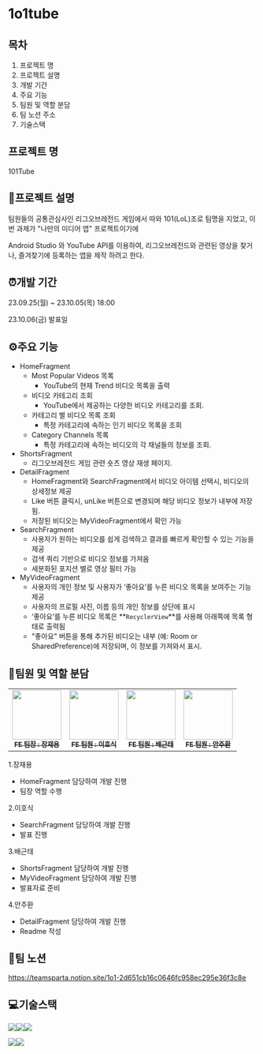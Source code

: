 # 1o1tube
## 목차 
1. 프로젝트 명
2. 프로젝트 설명
3. 개발 기간
4. 주요 기능
5. 팀원 및 역할 분담
6. 팀 노션 주소
7. 기술스택

## 프로젝트 명
101Tube

## 📝프로젝트 설명
팀원들의 공통관심사인 리그오브레전드 게임에서 따와 101(LoL)조로 팀명을 지었고, 이번 과제가 "나만의 미디어 앱" 프로젝트이기에

Android Studio 와 YouTube API를 이용하여, 리그오브레전드와 관련된 영상을 찾거나, 즐겨찾기에 등록하는 앱을 제작 하려고 한다.

## ⏰개발 기간
23.09.25(월) ~ 23.10.05(목) 18:00

23.10.06(금) 발표일

## ⚙️주요 기능
* HomeFragment
  * Most Popular Videos 목록
    * YouTube의 현재 Trend 비디오 목록을 출력
  * 비디오 카테고리 조회
    * YouTube에서 제공하는 다양한 비디오 카테고리를 조회.
  * 카테고리 별 비디오 목록 조회
    * 특정 카테고리에 속하는 인기 비디오 목록을 조회
  * Category Channels 목록
    * 특정 카테고리에 속하는 비디오의 각 채널들의 정보를 조회.
* ShortsFragment
  * 리그오브레전드 게임 관련 숏츠 영상 재생 페이지. 
* DetailFragment
  * HomeFragment와 SearchFragment에서 비디오 아이템 선택시, 비디오의 상세정보 제공
  * Like 버튼 클릭시, unLike 버튼으로 변경되며 해당 비디오 정보가 내부에 저장됨.
  * 저장된 비디오는 MyVideoFragment에서 확인 가능
* SearchFragment
  * 사용자가 원하는 비디오를 쉽게 검색하고 결과를 빠르게 확인할 수 있는 기능을 제공
  * 검색 쿼리 기반으로 비디오 정보를 가져옴
  * 세분화된 포지션 별로 영상 필터 가능  
* MyVideoFragment
  * 사용자의 개인 정보 및 사용자가 ‘좋아요’를 누른 비디오 목록을 보여주는 기능 제공
  * 사용자의 프로필 사진, 이름 등의 개인 정보를 상단에 표시
  * ‘좋아요’를 누른 비디오 목록은 **`RecyclerView`**를 사용해 아래쪽에 목록 형태로 출력됨
  * "좋아요" 버튼을 통해 추가된 비디오는 내부 (예: Room or SharedPreference)에  저장되며, 이 정보를 가져와서 표시.   

## 🎉팀원 및 역할 분담
<table>
  <tbody>
    <tr>
      <td align="center"><a href="https://github.com/choco5732"><img src="https://avatars.githubusercontent.com/u/81561579?v=4" width="100px;"><br /><sub><b>FE 팀장 : 장재용</b></sub></a><br /></a></td>
      <td align="center"><a href="https://github.com/hosiker"><img src="https://avatars.githubusercontent.com/u/139095490?v=4" width="100px;"><br /><sub><b>FE 팀원 : 이호식</b></sub></a><br /></a></td>
      <td align="center"><a href="https://github.com/kt2790"><img src="https://avatars.githubusercontent.com/u/138543028?v=4" width="100px;"><br /><sub><b>FE 팀원 : 배근태</b></sub></a><br /></a></td>
      <td align="center"><a href="https://github.com/AJH1346"><img src="https://avatars.githubusercontent.com/u/139087984?v=4" width="100px;"><br /><sub><b>FE 팀원 : 안주환</b></sub></a><br /></a></td>
     <tr/>
  </tbody>
</table>

1.장재용
* HomeFragment 담당하여 개발 진행
* 팀장 역할 수행

2.이호식
* SearchFragment 담당하여 개발 진행
* 발표 진행

3.배근태
* ShortsFragment 담당하여 개발 진행
* MyVideoFragment 담당하여 개발 진행
* 발표자료 준비

4.안주환
* DetailFragment 담당하여 개발 진행
* Readme 작성

## 📠팀 노션
https://teamsparta.notion.site/1o1-2d651cb16c0646fc958ec295e36f3c8e


## 💻기술스택
<img src="https://img.shields.io/badge/github-181717?style=for-the-badge&logo=github&logoColor=white"><img src="https://img.shields.io/badge/git-F05032?style=for-the-badge&logo=git&logoColor=white"><img src="https://img.shields.io/badge/gradle-02303A?style=for-the-badge&logo=gradle&logoColor=white">

<img src="https://img.shields.io/badge/Kotlin-7F52FF?style=for-the-badge&logo=Kotlin&logoColor=white"><img src="https://img.shields.io/badge/Android-3DDC84?style=for-the-badge&logo=Android&logoColor=white">
